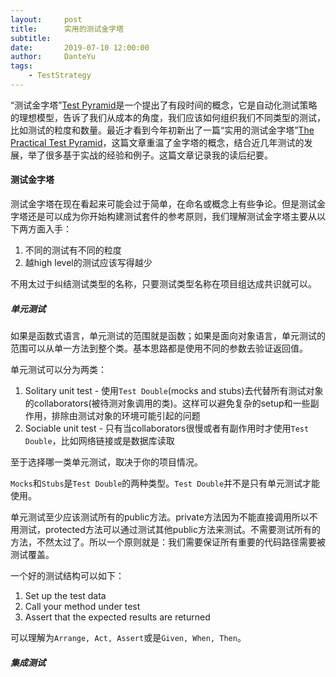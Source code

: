 ```yaml
---
layout:     post
title:      实用的测试金字塔
subtitle:   
date:       2019-07-10 12:00:00
author:     DanteYu
tags:
    - TestStrategy
---
```

“测试金字塔”[Test Pyramid](https://martinfowler.com/bliki/TestPyramid.html)是一个提出了有段时间的概念，它是自动化测试策略的理想模型，告诉了我们从成本的角度，我们应该如何组织我们不同类型的测试，比如测试的粒度和数量。最近才看到今年初新出了一篇“实用的测试金字塔”[The Practical Test Pyramid](https://martinfowler.com/articles/practical-test-pyramid.html)，这篇文章重温了金字塔的概念，结合近几年测试的发展，举了很多基于实战的经验和例子。这篇文章记录我的读后纪要。

#### 测试金字塔

测试金字塔在现在看起来可能会过于简单，在命名或概念上有些争论。但是测试金字塔还是可以成为你开始构建测试套件的参考原则，我们理解测试金字塔主要从以下两方面入手：
1. 不同的测试有不同的粒度
2. 越high level的测试应该写得越少

不用太过于纠结测试类型的名称，只要测试类型名称在项目组达成共识就可以。

##### 单元测试
如果是函数式语言，单元测试的范围就是函数；如果是面向对象语言，单元测试的范围可以从单一方法到整个类。基本思路都是使用不同的参数去验证返回值。

单元测试可以分为两类：
1. Solitary unit test - 使用`Test Double`(mocks and stubs)去代替所有测试对象的collaborators(被待测对象调用的类)。这样可以避免复杂的setup和一些副作用，排除由测试对象的环境可能引起的问题
2. Sociable unit test - 只有当collaborators很慢或者有副作用时才使用`Test Double`，比如网络链接或是数据库读取

至于选择哪一类单元测试，取决于你的项目情况。

`Mocks`和`Stubs`是`Test Double`的两种类型。`Test Double`并不是只有单元测试才能使用。

单元测试至少应该测试所有的public方法。private方法因为不能直接调用所以不用测试，protected方法可以通过测试其他public方法来测试。不需要测试所有的方法，不然太过了。所以一个原则就是：我们需要保证所有重要的代码路径需要被测试覆盖。

一个好的测试结构可以如下：
1. Set up the test data
2. Call your method under test
3. Assert that the expected results are returned

可以理解为`Arrange, Act, Assert`或是`Given, When, Then`。

##### 集成测试

